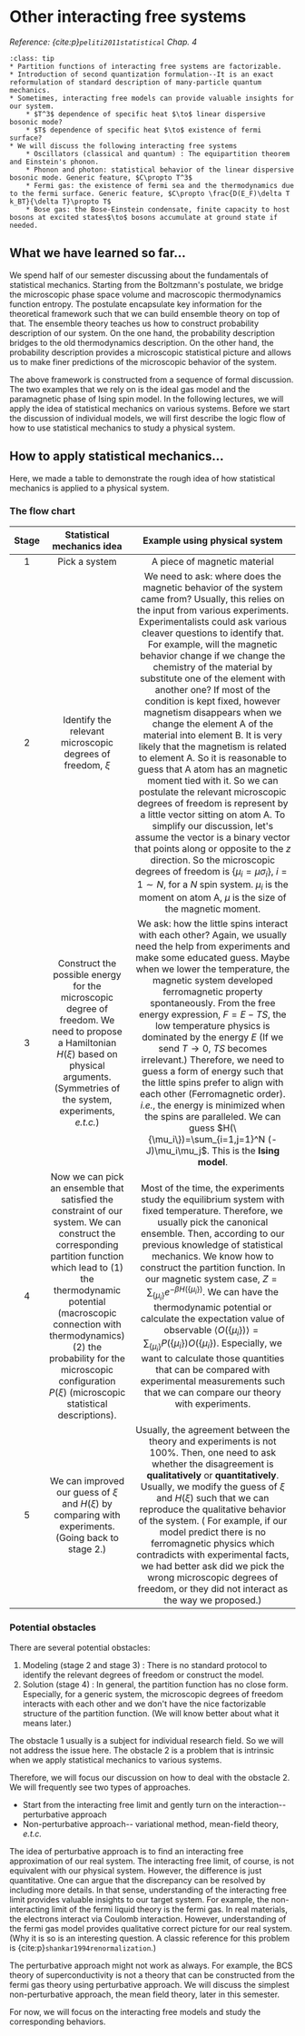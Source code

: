 # Other interacting free systems

*Reference: {cite:p}`peliti2011statistical` Chap. 4*

```{admonition} Summary
:class: tip
* Partition functions of interacting free systems are factorizable.
* Introduction of second quantization formulation--It is an exact reformulation of standard description of many-particle quantum mechanics.
* Sometimes, interacting free models can provide valuable insights for our system.
	* $T^3$ dependence of specific heat $\to$ linear dispersive bosonic mode?
	* $T$ dependence of specific heat $\to$ existence of fermi surface?
* We will discuss the following interacting free systems
	* Oscillators (classical and quantum) : The equipartition theorem and Einstein's phonon.
	* Phonon and photon: statistical behavior of the linear dispersive bosonic mode. Generic feature, $C\propto T^3$
	* Fermi gas: the existence of fermi sea and the thermodynamics due to the fermi surface. Generic feature, $C\propto \frac{D(E_F)\delta T k_BT}{\delta T}\propto T$
	* Bose gas: the Bose-Einstein condensate, finite capacity to host bosons at excited states$\to$ bosons accumulate at ground state if needed.

```

## What we have learned so far...

We spend half of our semester discussing about the fundamentals of statistical mechanics. Starting from the Boltzmann's postulate, we bridge the microscopic phase space volume and macroscopic thermodynamics function entropy. The postulate encapsulate key information for the theoretical framework such that we can build ensemble theory on top of that. The ensemble theory teaches us how to construct probability description of our system. On the one hand, the probability description bridges to the old thermodynamics description. On the other hand, the probability description provides a microscopic statistical picture and allows us to make finer predictions of the microscopic behavior of the system.

The above framework is constructed from a sequence of formal discussion. The two examples that we rely on is the ideal gas model and the paramagnetic phase of Ising spin model. In the following lectures, we will apply  the idea of statistical mechanics on various systems. Before we start the discussion of individual models, we will first describe the logic flow of how to use statistical mechanics to study a physical system.

## How to apply statistical mechanics...

Here, we made a table to demonstrate the rough idea of how statistical mechanics is applied to a physical system.


### The flow chart

<style>
table th:first-of-type {
    width: 10%;
}
table th:nth-of-type(2) {
    width: 30%;
}
table th:nth-of-type(3) {
    width: 60%;
}
</style>

| Stage  | Statistical mechanics idea                                                                                                                                                                                                                                                                                                        | Example using physical system                                                                                                                                                                                                                                                                                                                                                                                                                                                                                                                                                                                                                                                                                                                                                                                                                                                                                                                                                                                                                                           |
| :----: | :-----------------:                                                                                                                                                                                                                                                                                                               | :---------------:                                                                                                                                                                                                                                                                                                                                                                                                                                                                                                                                                                                                                                                                                                                                                                                                                                                                                                                                                                                                                                                       |
| 1      | Pick a system                                                                                                                                                                                                                                                                                                                     | A piece of magnetic material                                                                                                                                                                                                                                                                                                                                                                                                                                                                                                                                                                                                                                                                                                                                                                                                                                                                                                                                                                                                                                            |
| 2      | Identify the relevant microscopic degrees of freedom, $\xi$                                                                                                                                                                                                                                                                       | We need to ask: where does the magnetic behavior of the system came from? Usually, this relies on the input from various experiments. Experimentalists could ask various cleaver questions to identify that. For example, will the magnetic behavior change if we change the chemistry of the material by substitute one of the element with another one? If most of the condition is kept fixed, however magnetism disappears when we change the element A of the material into element B. It is very likely that the magnetism is related to element A. So it is reasonable to guess that A atom has an magnetic moment tied with it. So we can postulate the relevant microscopic degrees of freedom is represent by a little vector sitting on atom A. To simplify our discussion, let's assume the vector is a binary vector that points along or opposite to the $z$ direction. So the microscopic degrees of freedom is $\{\mu_i=\mu \sigma_i\}$, $i=1\sim N$, for a $N$ spin system. $\mu_i$ is the moment on atom A, $\mu$ is the size of the magnetic moment. |
| 3      | Construct the possible energy for the microscopic degree of freedom. We need to propose a Hamiltonian $H(\xi)$ based on physical arguments. (Symmetries of the system, experiments, *e.t.c.*)                                                                                                                                     | We ask: how the little spins interact with each other? Again, we usually need the help from experiments and make some educated guess. Maybe when we lower the temperature, the magnetic system developed ferromagnetic property spontaneously. From the free energy expression, $F=E-TS$, the low temperature physics is dominated by the energy $E$ (If we send $T\to0$, $TS$ becomes irrelevant.) Therefore, we need to guess a form of energy such that the little spins prefer to align with each other (Ferromagnetic order). *i.e.*, the energy is minimized when the spins are paralleled. We can guess $H(\{\mu_i\})=\sum_{i=1,j=1}^N (-J)\mu_i\mu_j$. This is the **Ising model**.                                                                                                                                                                                             |
| 4      | Now we can pick an ensemble that satisfied the constraint of our system. We can construct the corresponding partition function which lead to (1) the thermodynamic potential (macroscopic connection with thermodynamics) (2) the probability for the microscopic configuration $P(\xi)$ (microscopic statistical descriptions).  | Most of the time, the experiments study the equilibrium system with fixed temperature. Therefore, we usually pick the canonical ensemble. Then, according to our previous knowledge of statistical mechanics. We know how to construct the partition function. In our magnetic system case, $Z=\sum_{ \{\mu_i\} } e^{-\beta H(\{\mu_i\})}$. We can have the thermodynamic potential or calculate the expectation value of observable $\langle O(\{\mu_i\}) \rangle= \sum_{ \{\mu_i\} } P( \{\mu_i\} ) O(\{\mu_i\})$. Especially, we want to calculate those quantities that can be compared with experimental measurements such that we can compare our theory with experiments.                                                                                                                                                                                                        |
| 5      | We can improved our guess of $\xi$ and $H(\xi)$ by comparing with experiments. (Going back to stage 2.)                                                                                                                                                                                                                           | Usually, the agreement between the theory and experiments is not 100%. Then, one need to ask whether the disagreement is **qualitatively** or **quantitatively**. Usually, we modify the guess of $\xi$ and $H(\xi)$ such that we can reproduce the qualitative behavior of the system. ( For example, if our model predict there is no ferromagnetic physics which contradicts with experimental facts, we had better ask did we pick the wrong microscopic degrees of freedom, or they did not interact as the way we proposed.)                                                                                                                                                                                                                                                                                                                                                      |

### Potential obstacles

There are several potential obstacles:

1. Modeling (stage 2 and stage 3) : There is no standard protocol to identify the relevant degrees of freedom or construct the model.
2. Solution (stage 4) : In general, the partition function has no close form. Especially, for a generic system, the microscopic degrees of freedom interacts with each other and we don't have the nice factorizable structure of the partition function. (We will know better about what it means later.)

The obstacle 1 usually is a subject for individual research field. So we will not address the issue here. The obstacle 2 is a problem that is intrinsic when we apply statistical mechanics to various systems.

Therefore, we will focus our discussion on how to deal with the obstacle 2. We will frequently see two types of approaches. 

* Start from the interacting free limit and gently turn on the interaction-- perturbative approach
* Non-perturbative approach-- variational method, mean-field theory, *e.t.c.*

The idea of perturbative approach is to find an interacting free approximation of our real system. The interacting free limit, of course, is not equivalent with our physical system. However, the difference is just quantitative. One can argue that the discrepancy can be resolved by including more details. In that sense, understanding of the interacting free limit provides valuable insights to our target system. For example, the non-interacting limit of the fermi liquid theory is the fermi gas. In real materials, the electrons interact via Coulomb interaction. However, understanding of the fermi gas model provides qualitative correct picture for our real system. (Why it is so is an interesting question. A classic reference for this problem is {cite:p}`shankar1994renormalization`.)

The perturbative approach might not work as always. For example, the BCS theory of superconductivity is not a theory that can be constructed from the fermi gas theory using perturbative approach. We will discuss the simplest non-perturbative approach, the mean field theory, later in this semester.

For now, we will focus on the interacting free models and study the corresponding behaviors.
